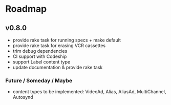 # Roadmap

## v0.8.0
* provide rake task for running specs + make default
* provide rake task for erasing VCR cassettes
* trim debug dependencies
* CI support with Codeship
* support Label content type
* update documentation & provide rake task

### Future / Someday / Maybe
* content types to be implemented: VideoAd, Alias, AliasAd, MultiChannel, Autosynd

